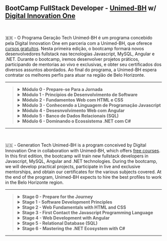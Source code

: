 ## BootCamp FullStack Developer - [Unimed-BH](http://www.unimedbh.com.br/) w/ [Digital Innovation One](https://www.dio.me/)

<br>

:brazil: - O Programa Geração Tech Unimed-BH é um programa concebido pela Digital Innovation One em parceria com a Unimed-BH, que oferece [cursos gratuitos](https://web.dio.me/track/geracao-tech-unimed-bh-fullstack). Nesta primeira edição, o bootcamp formará novos desenvolvedores fullstack nas tecnologias Javascript, MySQL, Angular e .NET. 
Durante o bootcamp, iremos desenvolver projetos práticos, participando de mentorias ao vivo e exclusivas, 
e obter seu certificados dos diversos assuntos abordados. Ao final do programa, a Unimed-BH espera contratar os melhores perfis para atuar 
na região de Belo Horizonte.
<br>

----

<blockquote>
<details>
  <summary><strong>Módulo 0 - Prepare-se Para a Jornada</strong></summary><br />
  
  - [x] Conheça a DIO
  - [x] Seja Protagonista nesse Bootcamp
  - [x] Boas-vindas: Geração Tech Unimed BH
  - [x] Aula Inaugural - Webinar
 
    <br />
</details>
<details>
  <summary><strong>Módulo 1 - Principios de Desenvolvimento de Software</strong></summary><br />

  - [x] Introdução à Programação e Pensamento Computacional
  - [x] Introodução ao Git e GitHub
  - [x] <b>Desafio</b> : Criando o Repositório para compartilhar Seu Progresso

    <br />
 </details>
 <details>
  <summary><strong>Módulo 2 - Fundamentos Web com HTML e CSS</strong></summary><br />

  - [x] Primeiros Passos para Desenvolvimento Web
  - [x] Introdução a criação de websites com HTML5 e CSS3
  - [x] Posicionando elementos com Flexbox e CSS
  - [x] [<b>Desafio</b> : Recriando a página inicial do Instagram](https://github.com/VitorFran1337/instagram-homepage)

    <br />
 </details>
 <details>
  <summary><strong>Módulo 3 - Conhecendo a Linguagem de Programação Javascript</strong></summary><br />

  - [x] Introdução ao Javascript
  - [x] Sintaxe e Operadores
  - [x] Sintaxe básica em Javascript
  - [x] Variáveis e Tipos
  - [x] Trabalhando com Módulos em Javascript
  - [x] Funções
  - [x] Introdução ao Typescript: Explorando Classes, Tipos e Interfaces
  - [x] <b>Desafio de Código</b> : Desafios Iniciais - Javascript
  - [ ] [<b>Desafio de Projeto</b> : Introdução Prática ao Typescript](link-do-repositorio-aqui)
  
    <br />
  </details>
  <details>
  <summary><strong>Módulo 4 - Desesnvolvimento Web com Angular</strong></summary><br />
 
  - [x] Introdução ao Angular 8
  - [ ] Trabalhando com Single Page Applications com Angular 
  - [ ] A arquitetura de componentes e a gestão de complexidade no front-end
  - [ ] Instalando e Preparando o Ambiente com Angular
  - [ ] Explorando Diretivas com Angular
  - [ ] Implementando Serviços e Injeção de Dependencias com Angular
  - [ ] Introdução a Serviços Assíncronos no Angular
  - [ ] O poder do Data Binding no Angular
  - [ ] Trabalhando com Componentes em Angular
  - [ ] Criação de Pipes com Angular
  - [ ] [<b>Desafio de Código</b> : Desafios Intermediários - Javascript](link-do-repositorio-aqui)
  - [ ] [<b>Desafio de Projeto</b> : Como criar um front-end de um e-commerce utilizando Angular](link-do-repositorio-aqui)

    <br />
  </details>
  <details>
  <summary><strong>Módulo 5 - Banco de Dados Relacionais (SQL)</strong></summary><br />

  - [x] MySQL - Trabalhando as suas primeiras tabelas
  - [x] MySQL - Explorando relacionamentos com o Workbench
  - [x] MySQL - Consultas com função Join
 
    <br />
  </details>
   <details>
  <summary><strong>Módulo 6 - Dominando o Ecossistema .NET com C#</strong></summary><br />

  - [ ] Introdução ao Ecossistema .NET e Documentação
  - [ ] Criando o ambiente de desenvolvimento
  - [ ] Primeiros passos com .NET
  - [ ] Fundamentos de Coleções e LINQ com .NET
  - [ ] Tratamento de Erro em C# com Exceptions 
  - [ ] Trabalhando com Arquivos e Streams em C#
  - [ ] Programando com Orientação a Objeto com C# (POO)
  - [ ] Construtores, Propriedades, Delegates e Eventos em .NET
  - [ ] Introdução a Clean Code e SOLID com .NET e C#
  - [ ] [<b>Desafio de Projeto</b> : Abstraindo um jogo de RPG usando Orientação a Objetos com C#](link-do-repositorio-aqui)
  - [ ] Conhecendo os Protocolos de Comunicação da Internet
  - [ ] Desenvolvimento de aplicações com .NET
  - [ ] Cnfiguração da arquitetura back-end com .NET Core
  - [ ] [<b>Desafio de Projeto</b> : Criando um APP simples de cadastro de séries em .NET](link-do-repositorio-aqui)
  - [ ] [<b>Desafio de Código</b> : Desafios Iniciais - C#](link-do-repositorio-aqui)

    <br />
  </details>
  </blockquote>
  
  ----
  
<br>

:us: - Generation Tech Unimed-BH is a program conceived by Digital Innovation One in collaboration with Unimed-BH, which offers [free courses](https://web.dio.me/track/geracao-tech-unimed-bh-fullstack). In this first edition, the bootcamp will train new fullstack developers in Javascript, MySQL, Angular and .NET technologies.
During the bootcamp, we will develop practical projects, participate in live and exclusive mentorships, and obtain our certificates for the various subjects covered. At the end of the program, Unimed-BH expects to hire the best profiles to work in the Belo Horizonte region.
<br>

----

<blockquote>
<details>
  <summary><strong>Stage 0 - Prepare for the Journey</strong></summary><br />
 
  - [x] Meet DIO
  - [x] Be your Protagonist in this Bootcamp
  - [x] Welcome: Generation Tech Unimed BH
  - [x] Inaugural Class - Webinar
 
    <br />
</details>
<details>
  <summary><strong>Stage 1 - Software Development Principles</strong></summary><br />


  - [x] Introduction to Programming and Computational Thinking
  - [x] Introduction to Git and GitHub
  - [x] <b>Challenge</b> : Creating the Repository to Share Your Progress

    <br />
 </details>
 <details>
  <summary><strong>Stage 2 - Web Fundamentals with HTML and CSS</strong></summary><br />

  - [x] First Steps for Web Development
  - [x] Introduction to websites creation with HTML5 and CSS3
  - [x] Positioning elements with Flexbox and CSS
  - [x] [<b>Challenge</b> : Recreating the Instagram homepage](https://github.com/VitorFran1337/instagram-homepage)

    <br />
 </details>
 <details>
  <summary><strong>Stage 3 - First Contact the Javascript Programming Language</strong></summary><br />

  - [x] Introduction to Javascript
  - [x] Syntax and Operators
  - [x] Basic syntax in Javascript
  - [x] Variables and Types
  - [x] Working with Javascript Modules
  - [x] Functions
  - [x] Introduction to Typescript: Exploring Classes, Types and Interfaces
  - [x] [<b>Code Challenge</b> : Initial Challenges - Javascript](repository-link-here)
  - [ ] [<b>Design Challenge</b> : Hands-on Introduction to Typescript](repository-link-here)
  
    <br />
  </details>
  <details>
  <summary><strong>Stage 4 - Web Development with Angular</strong></summary><br />
 
  - [x] Introduction to Angular 8
  - [ ] Working with Single Page Applications with Angular
  - [ ] Component architecture and front-end complexity management
  - [ ] Preparing the Environment with Angular
  - [ ] Exploring Directives with Angular
  - [ ] Implementing Services and Dependency Injection with Angular
  - [ ] Introduction to Async Services in Angular
  - [ ] The power of Data Binding in Angular
  - [ ] Working with Components in Angular
  - [ ] Creating Pipes with Angular
  - [ ] <b>Code Challenge</b> : Intermediate Challenges - Javascript
  - [ ] [<b>Project Challenge</b> : How to create an e-commerce front-end using Angular](repository-link-here)

    <br />
  </details>
  <details>
  <summary><strong>Stage 5 - Relational Database (SQL)</strong></summary><br />

  - [x] MySQL - Working your first tables
  - [x] MySQL - Exploring relationships with MySQL Workbench
  - [ ] MySQL - Queries with Join function
 
    <br />
  </details>
   <details>
  <summary><strong>Stage 6 - Mastering the .NET Ecosystem with C#</strong></summary><br />

  - [ ] Introduction to the .NET Ecosystem and Documentation
  - [ ] Creating your development environment
  - [ ] Getting Started with .NET
  - [ ] Collection Fundamentals and LINQ with .NET
  - [ ] C# Error Handling with Exceptions
  - [ ] Working with Files and Streams in C#
  - [ ] Object Oriented Programming with C# (OOP)
  - [ ] Constructors, Properties, Delegates and Events in .NET
  - [ ] Introduction to Clean Code and SOLID with .NET and C#
  - [ ] [<b>Design Challenge</b> : Abstracting an RPG game using Object Oriented with C#](repository-link-here)
  - [ ] Knowing the Internet: Communication Protocols
  - [ ] Application development with .NET
  - [ ] Backend architecture configuration with .NET Core
  - [ ] [<b>Project Challenge</b> : Creating a simple APP to register series in .NET](link-do-repositorio-aqui)
  - [ ] [<b>Code Challenge</b> : Starting Challenges - C#](repository-link-here)
  
    <br />
  </details> 
  </blockquote>
  
  ----
